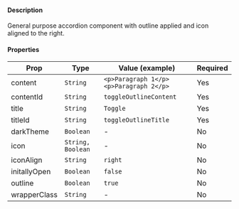 #### Description

General purpose accordion component with outline applied and icon aligned to the right.

#### Properties

| Prop         | Type              | Value (example)                        | Required |
| ------------ | ----------------- | -------------------------------------- | -------- |
| content      | `String`          | `<p>Paragraph 1</p><p>Paragraph 2</p>` | Yes      |
| contentId    | `String`          | `toggleOutlineContent`                 | Yes      |
| title        | `String`          | `Toggle`                               | Yes      |
| titleId      | `String`          | `toggleOutlineTitle`                   | Yes      |
| darkTheme    | `Boolean`         | -                                      | No       |
| icon         | `String, Boolean` | -                                      | No       |
| iconAlign    | `String`          | `right`                                | No       |
| initallyOpen | `Boolean`         | `false`                                | No       |
| outline      | `Boolean`         | `true`                                 | No       |
| wrapperClass | `String`          | -                                      | No       |
